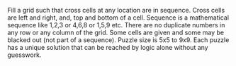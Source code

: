 Fill a grid such that cross cells at any location are in sequence.  Cross cells are left and right, and, top and bottom of a cell.  Sequence is a mathematical sequence like 1,2,3 or 4,6,8 or 1,5,9 etc.  There are no duplicate numbers in any row or any column of the grid.  Some cells are given and some may be blacked out (not part of a sequence).  Puzzle size is 5x5 to 9x9.  Each puzzle has a unique solution that can be reached by logic alone without any guesswork.